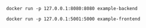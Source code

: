 ```shell
docker run -p 127.0.0.1:8080:8080 example-backend
```

```shell
docker run -p 127.0.0.1:5001:5000 example-frontend
```